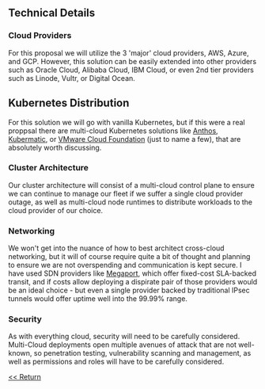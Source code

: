 ## Technical Details

### Cloud Providers

For this proposal we will utilize the 3 'major' cloud providers, AWS, Azure, and GCP. However, this solution can be easily extended into other providers such as Oracle Cloud, Alibaba Cloud, IBM Cloud, or even 2nd tier providers such as Linode, Vultr, or Digital Ocean.

## Kubernetes Distribution

For this solution we will go with vanilla Kubernetes, but if this were a real proppsal there are multi-cloud Kubernetes solutions like [Anthos](https://cloud.google.com/anthos), [Kubermatic](https://www.kubermatic.com/), or [VMware Cloud Foundation](https://www.vmware.com/products/cloud-foundation.html) (just to name a few), that are absolutely worth discussing.


### Cluster Architecture

Our cluster architecture will consist of a multi-cloud control plane to ensure we can continue to manage our fleet if we suffer a single cloud provider outage, as well as multi-cloud node runtimes to distribute workloads to the cloud provider of our choice.

### Networking

We won't get into the nuance of how to best architect cross-cloud networking, but it will of course require quite a bit of thought and planning to ensure we are not overspending and communication is kept secure. I have used SDN providers like [Megaport](https://www.megaport.com/services/cloud-connectivity/), which offer fixed-cost SLA-backed transit, and if costs allow deploying a dispirate pair of those providers would be an ideal choice - but even a single provider backed by traditional IPsec tunnels would offer uptime well into the 99.99% range.

### Security

As with everything cloud, security will need to be carefully considered. Multi-Cloud deployments open multiple avenues of attack that are not well-known, so penetration testing, vulnerability scanning and management, as well as permissions and roles will have to be carefully considered.

[<< Return](./index.md)